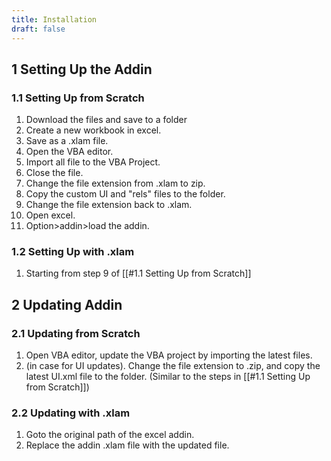```yaml
---
title: Installation
draft: false
---
```

## 1	Setting Up the Addin
### 1.1	Setting Up from Scratch
1. Download the files and save to a folder
2. Create a new workbook in excel.
3. Save as a .xlam file.
4. Open the VBA editor.
5. Import all file to the VBA Project.
6. Close the file.
7. Change the file extension from .xlam to zip.
8. Copy the custom UI and "rels" files to the folder.
9. Change the file extension back to .xlam.
10. Open excel.
11. Option>addin>load the addin.
### 1.2	Setting Up with .xlam
1. Starting from step 9 of [[#1.1 Setting Up from Scratch]]
## 2	Updating Addin
### 2.1	Updating from Scratch
1. Open VBA editor, update the VBA project by importing the latest files.
2. (in case for UI updates). Change the file extension to .zip, and copy the latest UI.xml file to the folder. (Similar to the steps in [[#1.1 Setting Up from Scratch]])

### 2.2	Updating with .xlam
1. Goto the original path of the excel addin.
2. Replace the addin .xlam file with the updated file.
